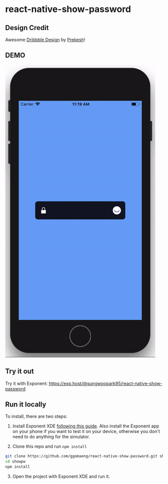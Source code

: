 # react-native-show-password

## Design Credit

Awesome [Dribbble Design](https://dribbble.com/shots/4298963-Show-password) by [Prekesh](https://dribbble.com/prekesh)!

## DEMO

![alt img](./demo.gif)

## Try it out

Try it with Exponent: https://exp.host/@sungwoopark95/react-native-show-password

## Run it locally

To install, there are two steps:

1.  Install Exponent XDE [following this guide](https://docs.getexponent.com/versions/latest/introduction/installation.html).
    Also install the Exponent app on your phone if you want to test it on
    your device, otherwise you don't need to do anything for the simulator.

2.  Clone this repo and run `npm install`

```bash
git clone https://github.com/ggomaeng/react-native-show-password.git showpw
cd showpw
npm install
```

3.  Open the project with Exponent XDE and run it.
